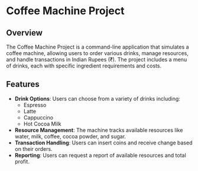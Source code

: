 # Coffee Machine Project

## Overview

The Coffee Machine Project is a command-line application that simulates a coffee machine, allowing users to order various drinks, manage resources, and handle transactions in Indian Rupees (₹). The project includes a menu of drinks, each with specific ingredient requirements and costs.

## Features

- **Drink Options**: Users can choose from a variety of drinks including:
  - Espresso
  - Latte
  - Cappuccino
  - Hot Cocoa Milk
- **Resource Management**: The machine tracks available resources like water, milk, coffee, cocoa powder, and sugar.
- **Transaction Handling**: Users can insert coins and receive change based on their orders.
- **Reporting**: Users can request a report of available resources and total profit.


